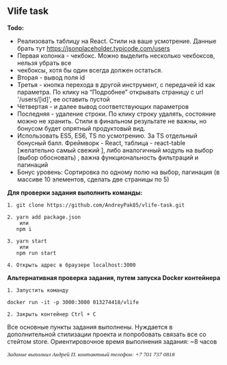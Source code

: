 ## Vlife task

**Todo:**

- Реализовать таблицу на React. Стили на ваше усмотрение.
  Данные брать тут https://jsonplaceholder.typicode.com/users
- Первая колонка - чекбокс. Можно выделить несколько чекбоксов, нельзя убрать все
- чекбоксы, хотя бы один всегда должен остаться.
- Вторая - вывод поля id
- Третья - кнопка перехода в другой инструмент, с передачей id как параметра. По клику на “Подробнее” открывать страницу с url '/users/[id]', ее оставить пустой
- Четвертая - и далее вывод соответствующих параметров
- Последняя - удаление строки. По клику строку удалять, состояние можно не хранить. Стили в финальном результате не важны, но бонусом будет опрятный продуктовый вид.
- Использовать ES5, ES6, TS по усмотрению. За TS отдельный бонусный балл. Фреймворк - React, таблица - react-table [желательно самый свежий ], либо аналогичный модуль на выбор (выбор обосновать) , важна функциональность фильтраций и пагинаций
- Бонус уровень: Сортировка по одному полю на выбор, пагинация (в массиве 10
  элементов, сделать две страницы по 5)

**Для проверки задания выполнить команды:**

```
1. git clone https://github.com/AndreyPak85/vlife-task.git

2. yarn add package.json
    или
   npm i

3. yarn start
    или
   npm run start

4. Открыть адрес в браузере localhost:3000
```

**Альтернативная проверка задания, путем запуска Docker контейнера**

```
1. Запустить команду

docker run -it -p 3000:3000 013274418/vlife

2. Закрыть контейнер Ctrl + C

```

Все основные пункты задания выполнены.
Нуждается в дополнительной стилизации проекта и попробовать связать все со стейтом store.
Ориентировочное время выполнения задания: ~8 часов

<font style="font-size:10pt; font-family: Verdana; font-style: italic;" >Задание выполнил Андрей П.
контактный телефон: +7 701 737 0818</font>
